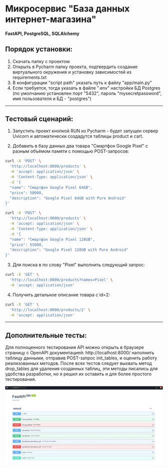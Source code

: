 # Микросервис "База данных интернет-магазина"

#### FastAPI, PostgreSQL, SQLAlchemy
## Порядок установки:

1. Скачать папку с проектом
2. Открыть в Pycharm папку проекта, подтвердить создание виртуального окружения и установку зависимостей из requirements.txt
3. В конфигурации "script path" указать путь к файлу "app/main.py"
4. Если требуется, тогда указать в файле ".env" настройки БД Postgres (по умолчанию установлен порт "5432", пароль "mysecretpassword", имя пользователя и БД - "postgres")

___

## Тестовый сценарий:

1. Запустить проект кнопкой RUN из Pycharm - будет запущен сервер Uvicorn и автоматически создадутся таблицы product и cart.

2. Добавить в базу данных два товара "Смартфон Google Pixel" с разным объёмом памяти с помощью POST-запросов:
```sh
curl -X 'POST' \
  'http://localhost:8000/products' \
  -H 'accept: application/json' \
  -H 'Content-Type: application/json' \
  -d '{
  "name": "Смартфон Google Pixel 64GB",
  "price": 50000,
  "description": "Google Pixel 64GB with Pure Android"
}'
```
```sh
curl -X 'POST' \
  'http://localhost:8000/products' \
  -H 'accept: application/json' \
  -H 'Content-Type: application/json' \
  -d '{
  "name": "Смартфон Google Pixel 128GB",
  "price": 55000,
  "description": "Google Pixel 128GB with Pure Android"
}'
```

3. Для поиска в по слову "Pixel" выполнить следующий запрос:
```sh
curl -X 'GET' \
  'http://localhost:8000/products?names=Pixel' \
  -H 'accept: application/json'
```

4. Получить детальное описание товара с id=2:
```sh
curl -X 'GET' \
  'http://localhost:8000/products/2' \
  -H 'accept: application/json'
```



___

## Дополнительные тесты:
Для полноценного тестирования API можно открыть в браузере страницу с OpenAPI документацией: http://localhost:8000/ 
наполнить таблицу данными, отправив POST-запрос init_tables, и оценить работу реализованных методов.
После всех тестов следует выхвать метод drop_tables для удаления созданных таблиц, эти методы писались для удобства разработки, но я решил их оставить и для более простого тестирования.

![](/images/methods.JPG)
